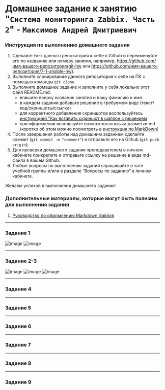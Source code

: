 # Домашнее задание к занятию "`Система мониторинга Zabbix. Часть 2`" - `Максимов Андрей Дмитриевич`


### Инструкция по выполнению домашнего задания

   1. Сделайте `fork` данного репозитория к себе в Github и переименуйте его по названию или номеру занятия, например, https://github.com/имя-вашего-репозитория/git-hw или  https://github.com/имя-вашего-репозитория/7-1-ansible-hw).
   2. Выполните клонирование данного репозитория к себе на ПК с помощью команды `git clone`.
   3. Выполните домашнее задание и заполните у себя локально этот файл README.md:
      - впишите вверху название занятия и вашу фамилию и имя
      - в каждом задании добавьте решение в требуемом виде (текст/код/скриншоты/ссылка)
      - для корректного добавления скриншотов воспользуйтесь [инструкцией "Как вставить скриншот в шаблон с решением](https://github.com/netology-code/sys-pattern-homework/blob/main/screen-instruction.md)
      - при оформлении используйте возможности языка разметки md (коротко об этом можно посмотреть в [инструкции  по MarkDown](https://github.com/netology-code/sys-pattern-homework/blob/main/md-instruction.md))
   4. После завершения работы над домашним заданием сделайте коммит (`git commit -m "comment"`) и отправьте его на Github (`git push origin`);
   5. Для проверки домашнего задания преподавателем в личном кабинете прикрепите и отправьте ссылку на решение в виде md-файла в вашем Github.
   6. Любые вопросы по выполнению заданий спрашивайте в чате учебной группы и/или в разделе “Вопросы по заданию” в личном кабинете.
   
Желаем успехов в выполнении домашнего задания!
   
### Дополнительные материалы, которые могут быть полезны для выполнения задания

1. [Руководство по оформлению Markdown файлов](https://gist.github.com/Jekins/2bf2d0638163f1294637#Code)

---

### Задание 1


![image](https://github.com/duha2060/zabbix2/assets/80347708/c4e448ce-37ea-46ff-b230-121a53642580)
![image](https://github.com/duha2060/zabbix2/assets/80347708/e326c47f-28aa-416d-9b68-c8b0b60a196a)


---

### Задание 2-3

![image](https://github.com/duha2060/zabbix2/assets/80347708/6c3cef93-5322-4755-9869-a8ca1b575baf)
![image](https://github.com/duha2060/zabbix2/assets/80347708/2947e888-05dd-4325-bf22-23dd40fffbdf)
![image](https://github.com/duha2060/zabbix2/assets/80347708/894d7184-01cd-40c1-b10c-185ba31fe9dd)



---

### Задание 4



---

### Задание 5





---

### Задание 6




---

### Задание 7





---

### Задание 8






---

### Задание 9
